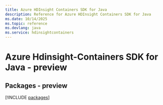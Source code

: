 ```yaml
---
title: Azure HDInsight Containers SDK for Java
description: Reference for Azure HDInsight Containers SDK for Java
ms.date: 10/14/2025
ms.topic: reference
ms.devlang: java
ms.service: hdinsightcontainers
---
```

# Azure Hdinsight-Containers SDK for Java - preview
## Packages - preview
[!INCLUDE [packages](hdinsight-containers-index.md)]
